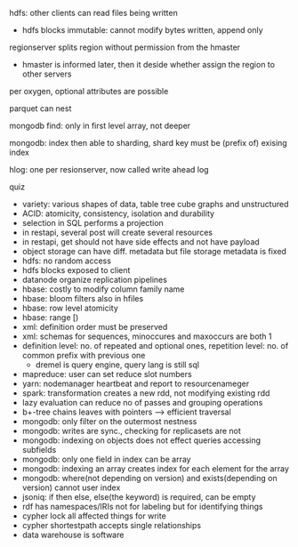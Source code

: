 hdfs: other clients can read files being written
- hdfs blocks immutable: cannot modify bytes written, append only

regionserver splits region without permission from the hmaster
- hmaster is informed later, then it deside whether assign the region to other servers

per oxygen, optional attributes are possible

parquet can nest

mongodb find: only in first level array, not deeper

mongodb: index then able to sharding, shard key must be (prefix of) exising index

hlog: one per resionserver, now called write ahead log

quiz
- variety: various shapes of data, table tree cube graphs and unstructured
- ACID: atomicity, consistency, isolation and durability
- selection in SQL performs a projection
- in restapi, several post will create several resources
- in restapi, get should not have side effects and not have payload
- object storage can have diff. metadata but file storage metadata is fixed
- hdfs: no random access
- hdfs blocks exposed to client
- datanode organize replication pipelines
- hbase: costly to modify column family name
- hbase: bloom filters also in hfiles
- hbase: row level atomicity
- hbase: range [)
- xml: definition order must be preserved
- xml: schemas for sequences, minoccures and maxoccurs are both 1
- definition level: no. of repeated and optional ones, repetition level: no. of common prefix with previous one
  - dremel is query engine, query lang is still sql
- mapreduce: user can set reduce slot numbers
- yarn: nodemanager heartbeat and report to resourcenameger
- spark: transformation creates a new rdd, not modifying existing rdd
- lazy evaluation can reduce no of passes and grouping operations
- b+-tree chains leaves with pointers --> efficient traversal
- mongodb: only filter on the outermost nestness
- mongodb: writes are sync., checking for replicasets are not
- mongodb: indexing on objects does not effect queries accessing subfields
- mongodb: only one field in index can be array
- mongodb: indexing an array creates index for each element for the array
- mongodb: where(not depending on version) and exists(depending on version) cannot user index
- jsoniq: if then else, else(the keyword) is required, can be empty
- rdf has namespaces/IRIs not for labeling but for identifying things
- cypher lock all affected things for write
- cypher shortestpath accepts single relationships
- data warehouse is software